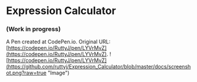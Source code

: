 # Expression Calculator

### (Work in progress)

 A Pen created at CodePen.io. Original URL: [https://codepen.io/RuttyJ/pen/LYVrMvZ](https://codepen.io/RuttyJ/pen/LYVrMvZ).
![https://codepen.io/RuttyJ/pen/LYVrMvZ](https://github.com/ruttyj/Expression_Calculator/blob/master/docs/screenshot.png?raw=true "Image")
